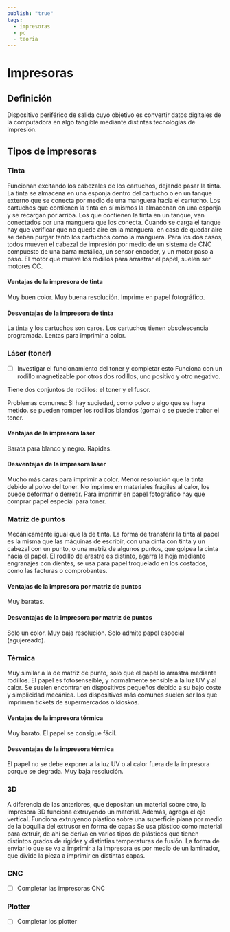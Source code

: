 ```yaml
---
publish: "true"
tags:
  - impresoras
  - pc
  - teoria
---
```


# Impresoras

## Definición

Dispositivo periférico de salida cuyo objetivo es convertir datos digitales de la computadora en algo tangible mediante distintas tecnologías de impresión.

## Tipos de impresoras

### Tinta

Funcionan excitando los cabezales de los cartuchos, dejando pasar la tinta.
La tinta se almacena en una esponja dentro del cartucho o en un tanque externo que se conecta por medio de una manguera hacia el cartucho.
Los cartuchos que contienen la tinta en sí mismos la almacenan en una esponja y se recargan por arriba.
Los que contienen la tinta en un tanque, van conectados por una manguera que los conecta. Cuando se carga el tanque hay que verificar que no quede aire en la manguera, en caso de quedar aire se deben purgar tanto los cartuchos como la manguera.
Para los dos casos, todos mueven el cabezal de impresión por medio de un sistema de CNC compuesto de una barra metálica, un sensor encoder, y un motor paso a paso. El motor que mueve los rodillos para arrastrar el papel, suelen ser motores CC.

#### Ventajas de la impresora de tinta

Muy buen color.
Muy buena resolución.
Imprime en papel fotográfico.

#### Desventajas de la impresora de tinta

La tinta y los cartuchos son caros.
Los cartuchos tienen obsolescencia programada.
Lentas para imprimir a color.

### Láser (toner)

- [ ] Investigar el funcionamiento del toner y completar esto
Funciona con un rodillo magnetizable por otros dos rodillos, uno positivo y otro negativo.

Tiene dos conjuntos de rodillos: el toner y el fusor.

Problemas comunes:
Si hay suciedad, como polvo o algo que se haya metido. se pueden romper los rodillos blandos (goma) o se puede trabar el toner.

#### Ventajas de la impresora láser

Barata para blanco y negro.
Rápidas.

#### Desventajas de la impresora láser

Mucho más caras para imprimir a color.
Menor resolución que la tinta debido al polvo del toner.
No imprime en materiales frágiles al calor, los puede deformar o derretir. Para imprimir en papel fotográfico hay que comprar papel especial para toner.

### Matriz de puntos

Mecánicamente igual que la de tinta.
La forma de transferir la tinta al papel es la misma que las máquinas de escribir, con una cinta con tinta y un cabezal con un punto, o una matriz de algunos puntos, que golpea la cinta hacia el papel.
El rodillo de arastre es distinto, agarra la hoja mediante engranajes con dientes, se usa para papel troquelado en los costados, como las facturas o comprobantes.

#### Ventajas de la impresora por matriz de puntos

Muy baratas.

#### Desventajas de la impresora por matriz de puntos

Solo un color.
Muy baja resolución.
Solo admite papel especial (agujereado).

### Térmica

Muy similar a la de matriz de punto, solo que el papel lo arrastra mediante rodillos.
El papel es fotosenseible, y normalmente sensible a la luz UV y al calor.
Se suelen encontrar en dispositivos pequeños debido a su bajo coste y simplicidad mecánica. Los dispositivos más comunes suelen ser los que imprimen tickets de supermercados o kioskos.

#### Ventajas de la impresora térmica

Muy barato.
El papel se consigue fácil.

#### Desventajas de la impresora térmica

El papel no se debe exponer a la luz UV o al calor fuera de la impresora porque se degrada.
Muy baja resolución.

### 3D

A diferencia de las anteriores, que depositan un material sobre otro, la impresora 3D funciona extruyendo un material. Además, agrega el eje vertical.
Funciona extruyendo plástico sobre una superficie plana por medio de la boquilla del extrusor en forma de capas
Se usa plástico como material para extruir, de ahí se deriva en varios tipos de plásticos que tienen distintos grados de rigidez y distintias temperaturas de fusión.
La forma de enviar lo que se va a imprimir a la impresora es por medio de un laminador, que divide la pieza a imprimir en distintas capas.

### CNC

- [ ] Completar las impresoras CNC

### Plotter

- [ ] Completar los plotter